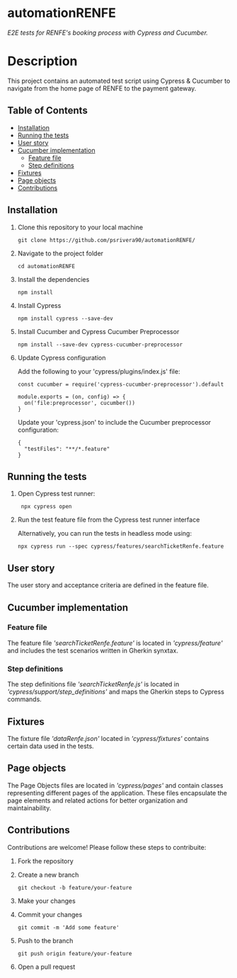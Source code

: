 # automationRENFE
_E2E tests for RENFE's booking process with Cypress and Cucumber._

# Description

This project contains an automated test script using Cypress & Cucumber to navigate from the home page of RENFE to the payment gateway.

## Table of Contents

- [Installation](#installation)
- [Running the tests](#running-the-tests)
- [User story](#user-story)
- [Cucumber implementation](#cucumber-implementation)
  - [Feature file](#feature-file)
  - [Step definitions](#step-definitions)
- [Fixtures](#fixtures)
- [Page objects](#page-objects)
- [Contributions](#contributions)

## Installation

1. Clone this repository to your local machine
   
       git clone https://github.com/psrivera90/automationRENFE/

2. Navigate to the project folder
   
       cd automationRENFE

3. Install the dependencies
   
       npm install

4. Install Cypress
   
       npm install cypress --save-dev

5. Install Cucumber and Cypress Cucumber Preprocessor
    
       npm install --save-dev cypress-cucumber-preprocessor

6. Update Cypress configuration
   
   Add the following to your 'cypress/plugins/index.js' file:

       const cucumber = require('cypress-cucumber-preprocessor').default
   
       module.exports = (on, config) => {
         on('file:preprocessor', cucumber())
       }
   
   Update your 'cypress.json' to include the Cucumber preprocessor configuration:

       {
         "testFiles": "**/*.feature"
       }

## Running the tests

1. Open Cypress test runner:

        npx cypress open

2. Run the test feature file from the Cypress test runner interface

    Alternatively, you can run the tests in headless mode using:

       npx cypress run --spec cypress/features/searchTicketRenfe.feature

## User story

The user story and acceptance criteria are defined in the feature file.

## Cucumber implementation

### Feature file

The feature file _'searchTicketRenfe.feature'_ is located in _'cypress/feature'_ and includes the test scenarios written in Gherkin synxtax.

### Step definitions

The step definitions file _'searchTicketRenfe.js'_ is located in _'cypress/support/step_definitions'_ and maps the Gherkin steps to Cypress commands.

## Fixtures

The fixture file _'dataRenfe.json'_ located in _'cypress/fixtures'_ contains certain data used in the tests.

## Page objects

The Page Objects files are located in _'cypress/pages'_ and contain classes representing different pages of the application. These files encapsulate the page elements and related actions for better organization and maintainability.

## Contributions

Contributions are welcome! Please follow these steps to contribuite:

  1. Fork the repository
  2. Create a new branch
     
         git checkout -b feature/your-feature

  3. Make your changes
  4. Commit your changes

         git commit -m 'Add some feature'

  5. Push to the branch

         git push origin feature/your-feature

  6. Open a pull request
